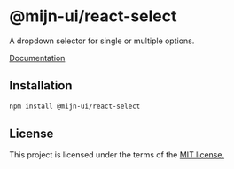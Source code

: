 # @mijn-ui/react-select

A dropdown selector for single or multiple options.

[Documentation](https://mijn-ui.vercel.app/docs/components/select)

## Installation

```sh
npm install @mijn-ui/react-select
```

## License

This project is licensed under the terms of the [MIT license.](https://github.com/mijn-ui/mijn-ui-react/blob/main/LICENSE)
